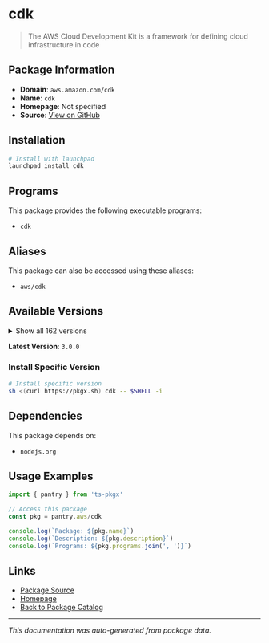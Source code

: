# cdk

> The AWS Cloud Development Kit is a framework for defining cloud infrastructure in code

## Package Information

- **Domain**: `aws.amazon.com/cdk`
- **Name**: `cdk`
- **Homepage**: Not specified
- **Source**: [View on GitHub](https://github.com/pkgxdev/pantry/tree/main/projects/aws.amazon.com/cdk/package.yml)

## Installation

```bash
# Install with launchpad
launchpad install cdk
```

## Programs

This package provides the following executable programs:

- `cdk`

## Aliases

This package can also be accessed using these aliases:

- `aws/cdk`

## Available Versions

<details>
<summary>Show all 162 versions</summary>

- `3.0.0`, `2.1019.1`, `2.1019.0`, `2.1018.1`, `2.1018.0`
- `2.1017.1`, `2.1017.0`, `2.1016.1`, `2.1016.0`, `2.1015.0`
- `2.1014.0`, `2.1013.0`, `2.1012.0`, `2.1011.0`, `2.1010.0`
- `2.1009.0`, `2.1008.0`, `2.1007.0`, `2.1006.0`, `2.1005.0`
- `2.1004.0`, `2.1003.0`, `2.1002.0`, `2.1001.0`, `2.1000.3`
- `2.1000.2`, `2.1000.1`, `2.1000.0`, `2.179.0`, `2.178.2`
- `2.178.1`, `2.178.0`, `2.177.0`, `2.176.0`, `2.175.1`
- `2.175.0`, `2.174.1`, `2.174.0`, `2.173.4`, `2.173.3`
- `2.173.2`, `2.173.1`, `2.173.0`, `2.172.0`, `2.171.1`
- `2.171.0`, `2.170.0`, `2.169.0`, `2.168.0`, `2.167.2`
- `2.167.1`, `2.167.0`, `2.166.0`, `2.165.0`, `2.164.1`
- `2.164.0`, `2.163.1`, `2.163.0`, `2.162.1`, `2.162.0`
- `2.161.1`, `2.161.0`, `2.160.0`, `2.159.1`, `2.159.0`
- `2.158.0`, `2.157.0`, `2.156.0`, `2.155.0`, `2.154.1`
- `2.154.0`, `2.153.0`, `2.152.0`, `2.151.1`, `2.151.0`
- `2.150.0`, `2.149.0`, `2.148.1`, `2.148.0`, `2.147.3`
- `2.147.2`, `2.147.1`, `2.147.0`, `2.146.0`, `2.145.0`
- `2.144.0`, `2.143.1`, `2.143.0`, `2.142.1`, `2.142.0`
- `2.141.0`, `2.140.0`, `2.139.1`, `2.139.0`, `2.138.0`
- `2.137.0`, `2.136.1`, `2.136.0`, `2.135.0`, `2.134.0`
- `2.133.0`, `2.132.1`, `2.132.0`, `2.131.0`, `2.130.0`
- `2.129.0`, `2.128.0`, `2.127.0`, `2.126.0`, `2.125.0`
- `2.124.0`, `2.123.0`, `2.122.0`, `2.121.1`, `2.121.0`
- `2.120.0`, `2.119.0`, `2.118.0`, `2.117.0`, `2.116.1`
- `2.116.0`, `2.115.0`, `2.114.1`, `2.114.0`, `2.113.0`
- `2.112.0`, `2.111.0`, `2.110.1`, `2.110.0`, `2.109.0`
- `2.108.1`, `2.108.0`, `2.107.0`, `2.106.1`, `2.106.0`
- `2.105.0`, `2.104.0`, `2.103.1`, `2.103.0`, `2.102.1`
- `2.102.0`, `2.101.1`, `2.101.0`, `2.100.0`, `2.99.1`
- `2.99.0`, `2.98.0`, `2.97.1`, `2.97.0`, `2.96.2`
- `2.96.1`, `2.96.0`, `2.95.1`, `2.95.0`, `2.94.0`
- `2.93.0`, `2.92.0`, `2.91.0`, `2.90.0`, `2.89.0`
- `2.88.0`, `2.87.0`

</details>

**Latest Version**: `3.0.0`

### Install Specific Version

```bash
# Install specific version
sh <(curl https://pkgx.sh) cdk -- $SHELL -i
```

## Dependencies

This package depends on:

- `nodejs.org`

## Usage Examples

```typescript
import { pantry } from 'ts-pkgx'

// Access this package
const pkg = pantry.aws/cdk

console.log(`Package: ${pkg.name}`)
console.log(`Description: ${pkg.description}`)
console.log(`Programs: ${pkg.programs.join(', ')}`)
```

## Links

- [Package Source](https://github.com/pkgxdev/pantry/tree/main/projects/aws.amazon.com/cdk/package.yml)
- [Homepage](#)
- [Back to Package Catalog](../package-catalog.md)

---

*This documentation was auto-generated from package data.*
